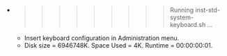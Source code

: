 * >>>>>>>>> Running inst-std-system-keyboard.sh ...
  * Insert keyboard configuration in Administration menu.
  * Disk size = 6946748K. Space Used = 4K. Runtime = 00:00:00:01.
